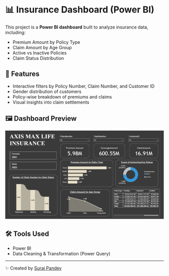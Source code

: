 # 📊 Insurance Dashboard (Power BI)

This project is a **Power BI dashboard** built to analyze insurance data, including:

- Premium Amount by Policy Type  
- Claim Amount by Age Group  
- Active vs Inactive Policies  
- Claim Status Distribution  

## 🚀 Features
- Interactive filters by Policy Number, Claim Number, and Customer ID  
- Gender distribution of customers  
- Policy-wise breakdown of premiums and claims  
- Visual insights into claim settlements  

## 🖼️ Dashboard Preview
![Dashboard Screenshot](insurance.jpeg)

## 🛠️ Tools Used
- Power BI  
- Data Cleaning & Transformation (Power Query)  

---

✨ Created by [Suraj Pandey](https://github.com/Spcoder13)
